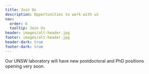 ```yaml
---
title: Join Us
description: Opportunities to work with us
nav:
  order: 6
  tooltip: Join Us
header: images/alt-header.jpg
footer: images/alt-header.jpg
header-dark: true
footer-dark: true
---
```


Our UNSW laboratory will have new postdoctoral and PhD positions opening very soon.
